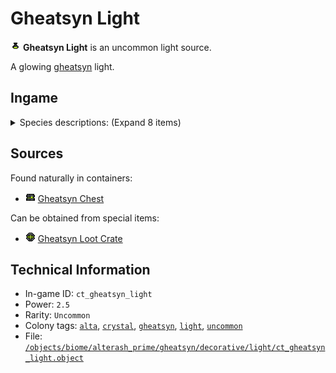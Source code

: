 # Gheatsyn Light

<img src="https://raw.githubusercontent.com/Ceterai/Enternia/main/objects/biome/alterash_prime/gheatsyn/decorative/light/icon.png" alt="Gheatsyn Light icon" loading="lazy" height=16px width="auto" /> **Gheatsyn Light** is an uncommon light source.

A glowing [gheatsyn](https://ceterai.github.io/MyEnternia/Wiki/Tags/Gheatsyn) light.

## Ingame

<details markdown="1"><summary>Species descriptions: (Expand 8 items)</summary>

- Alta: A basic ceiling light. The only difference is that it's fully incased because of liquid gheatsyn crystals.
- Apex: A very practical light source.
- Avian: A comfy radiant green light.
- Floran: Floran presss switch. A green light shinesss.
- Glitch: Rapturous. A cozy gentle green light.
- Human: A fine lantern.
- Hylotl: A little green lamp emits soft gentle light.
- Novakid: A green ceiling lamp.

</details>

## Sources

Found naturally in containers:

- <img src="https://raw.githubusercontent.com/Ceterai/Enternia/main/objects/biome/alterash_prime/gheatsyn/decorative/chest/icon.png" alt="Gheatsyn Chest icon" loading="lazy" height=16px width="auto" /> [Gheatsyn Chest](https://ceterai.github.io/MyEnternia/Wiki/GheatsynChest)

Can be obtained from special items:

- <img src="https://raw.githubusercontent.com/Ceterai/Enternia/main/items/active/alta/loot/biome/ct_gheatsyn_loot.png" alt="Gheatsyn Loot Crate icon" loading="lazy" height=16px width="auto" /> [Gheatsyn Loot Crate](https://ceterai.github.io/MyEnternia/Wiki/GheatsynLootCrate)

## Technical Information

- In-game ID: `ct_gheatsyn_light`
- Power: `2.5`
- Rarity: `Uncommon`
- Colony tags: [`alta`](https://ceterai.github.io/MyEnternia/Wiki/Tags/Alta), [`crystal`](https://ceterai.github.io/MyEnternia/Wiki/Tags/Crystal), [`gheatsyn`](https://ceterai.github.io/MyEnternia/Wiki/Tags/Gheatsyn), [`light`](https://ceterai.github.io/MyEnternia/Wiki/Tags/Light), [`uncommon`](https://ceterai.github.io/MyEnternia/Wiki/Tags/Uncommon)
- File: [`/objects/biome/alterash_prime/gheatsyn/decorative/light/ct_gheatsyn_light.object`](https://github.com/Ceterai/Enternia/blob/main/objects/biome/alterash_prime/gheatsyn/decorative/light/ct_gheatsyn_light.object)
